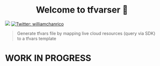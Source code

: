 <h1 align="center">Welcome to tfvarser 👋</h1>
<p>
  <img src="https://img.shields.io/badge/version-0.1.0-blue.svg?cacheSeconds=2592000" />
  <a href="https://twitter.com/@williamchanrico">
    <img alt="Twitter: williamchanrico" src="https://img.shields.io/twitter/follow/@williamchanrico.svg?style=social" target="_blank" />
  </a>
</p>

> Generate tfvars file by mapping live cloud resources (query via SDK) to a tfvars template

# WORK IN PROGRESS
